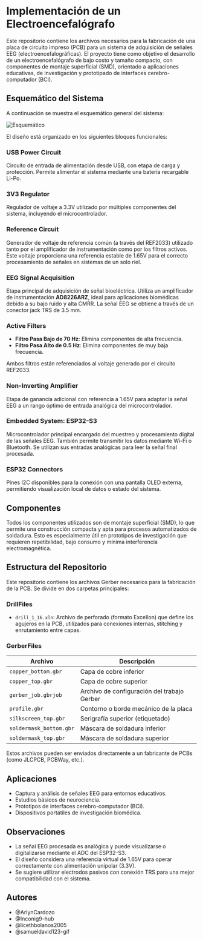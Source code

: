 # Implementación de un Electroencefalógrafo

Este repositorio contiene los archivos necesarios para la fabricación de una placa de circuito impreso (PCB) para un sistema de adquisición de señales EEG (electroencefalográficas). El proyecto tiene como objetivo el desarrollo de un electroencefalógrafo de bajo costo y tamaño compacto, con componentes de montaje superficial (SMD), orientado a aplicaciones educativas, de investigación y prototipado de interfaces cerebro-computador (BCI).

## Esquemático del Sistema

A continuación se muestra el esquemático general del sistema:

![Esquemático](https://github.com/user-attachments/assets/4d9724cc-cd09-4b98-9f4d-6cce8367407a)

El diseño está organizado en los siguientes bloques funcionales:

### USB Power Circuit
Circuito de entrada de alimentación desde USB, con etapa de carga y protección. Permite alimentar el sistema mediante una batería recargable Li-Po.

### 3V3 Regulator
Regulador de voltaje a 3.3V utilizado por múltiples componentes del sistema, incluyendo el microcontrolador.

### Reference Circuit
Generador de voltaje de referencia común (a través del REF2033) utilizado tanto por el amplificador de instrumentación como por los filtros activos. Este voltaje proporciona una referencia estable de 1.65V para el correcto procesamiento de señales en sistemas de un solo riel.

### EEG Signal Acquisition
Etapa principal de adquisición de señal bioeléctrica. Utiliza un amplificador de instrumentación **AD8226ARZ**, ideal para aplicaciones biomédicas debido a su bajo ruido y alta CMRR. La señal EEG se obtiene a través de un conector jack TRS de 3.5 mm.

### Active Filters

- **Filtro Pasa Bajo de 70 Hz**: Elimina componentes de alta frecuencia.
- **Filtro Pasa Alto de 0.5 Hz**: Elimina componentes de muy baja frecuencia.
  
Ambos filtros están referenciados al voltaje generado por el circuito REF2033.

### Non-Inverting Amplifier
Etapa de ganancia adicional con referencia a 1.65V para adaptar la señal EEG a un rango óptimo de entrada analógica del microcontrolador.

### Embedded System: ESP32-S3
Microcontrolador principal encargado del muestreo y procesamiento digital de las señales EEG. También permite transmitir los datos mediante Wi-Fi o Bluetooth. Se utilizan sus entradas analógicas para leer la señal final procesada.

### ESP32 Connectors
Pines I2C disponibles para la conexión con una pantalla OLED externa, permitiendo visualización local de datos o estado del sistema.

## Componentes

Todos los componentes utilizados son de montaje superficial (SMD), lo que permite una construcción compacta y apta para procesos automatizados de soldadura. Esto es especialmente útil en prototipos de investigación que requieren repetibilidad, bajo consumo y mínima interferencia electromagnética.

## Estructura del Repositorio

Este repositorio contiene los archivos Gerber necesarios para la fabricación de la PCB. Se divide en dos carpetas principales:

### DrillFiles

- `drill_1_16.xln`: Archivo de perforado (formato Excellon) que define los agujeros en la PCB, utilizados para conexiones internas, stitching y enrutamiento entre capas.

### GerberFiles

| Archivo                    | Descripción                                 |
|---------------------------|---------------------------------------------|
| `copper_bottom.gbr`       | Capa de cobre inferior                      |
| `copper_top.gbr`          | Capa de cobre superior                      |
| `gerber_job.gbrjob`       | Archivo de configuración del trabajo Gerber|
| `profile.gbr`             | Contorno o borde mecánico de la placa      |
| `silkscreen_top.gbr`      | Serigrafía superior (etiquetado)           |
| `soldermask_bottom.gbr`   | Máscara de soldadura inferior              |
| `soldermask_top.gbr`      | Máscara de soldadura superior              |

Estos archivos pueden ser enviados directamente a un fabricante de PCBs (como JLCPCB, PCBWay, etc.).

## Aplicaciones

- Captura y análisis de señales EEG para entornos educativos.
- Estudios básicos de neurociencia.
- Prototipos de interfaces cerebro-computador (BCI).
- Dispositivos portátiles de investigación biomédica.

## Observaciones

- La señal EEG procesada es analógica y puede visualizarse o digitalizarse mediante el ADC del ESP32-S3.
- El diseño considera una referencia virtual de 1.65V para operar correctamente con alimentación unipolar (3.3V).
- Se sugiere utilizar electrodos pasivos con conexión TRS para una mejor compatibilidad con el sistema.

## Autores

- @ArlynCardozo  
- @Inconig9-hub  
- @licethbolanos2005  
- @samueldavid123-gif
